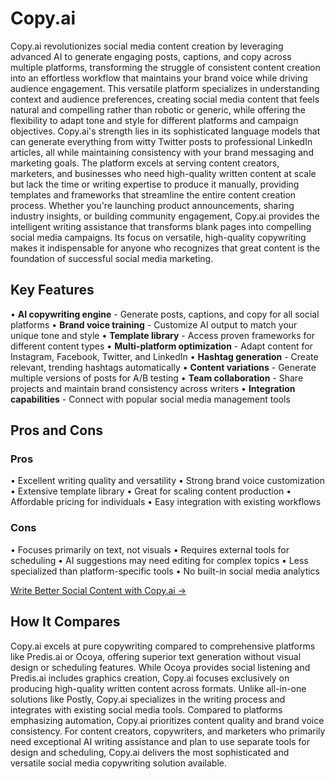 # Copy.ai

Copy.ai revolutionizes social media content creation by leveraging advanced AI to generate engaging posts, captions, and copy across multiple platforms, transforming the struggle of consistent content creation into an effortless workflow that maintains your brand voice while driving audience engagement. This versatile platform specializes in understanding context and audience preferences, creating social media content that feels natural and compelling rather than robotic or generic, while offering the flexibility to adapt tone and style for different platforms and campaign objectives. Copy.ai's strength lies in its sophisticated language models that can generate everything from witty Twitter posts to professional LinkedIn articles, all while maintaining consistency with your brand messaging and marketing goals. The platform excels at serving content creators, marketers, and businesses who need high-quality written content at scale but lack the time or writing expertise to produce it manually, providing templates and frameworks that streamline the entire content creation process. Whether you're launching product announcements, sharing industry insights, or building community engagement, Copy.ai provides the intelligent writing assistance that transforms blank pages into compelling social media campaigns. Its focus on versatile, high-quality copywriting makes it indispensable for anyone who recognizes that great content is the foundation of successful social media marketing.

## Key Features

• **AI copywriting engine** - Generate posts, captions, and copy for all social platforms
• **Brand voice training** - Customize AI output to match your unique tone and style
• **Template library** - Access proven frameworks for different content types
• **Multi-platform optimization** - Adapt content for Instagram, Facebook, Twitter, and LinkedIn
• **Hashtag generation** - Create relevant, trending hashtags automatically
• **Content variations** - Generate multiple versions of posts for A/B testing
• **Team collaboration** - Share projects and maintain brand consistency across writers
• **Integration capabilities** - Connect with popular social media management tools

## Pros and Cons

### Pros
• Excellent writing quality and versatility
• Strong brand voice customization
• Extensive template library
• Great for scaling content production
• Affordable pricing for individuals
• Easy integration with existing workflows

### Cons
• Focuses primarily on text, not visuals
• Requires external tools for scheduling
• AI suggestions may need editing for complex topics
• Less specialized than platform-specific tools
• No built-in social media analytics

[Write Better Social Content with Copy.ai →](https://www.copy.ai)

## How It Compares

Copy.ai excels at pure copywriting compared to comprehensive platforms like Predis.ai or Ocoya, offering superior text generation without visual design or scheduling features. While Ocoya provides social listening and Predis.ai includes graphics creation, Copy.ai focuses exclusively on producing high-quality written content across formats. Unlike all-in-one solutions like Postly, Copy.ai specializes in the writing process and integrates with existing social media tools. Compared to platforms emphasizing automation, Copy.ai prioritizes content quality and brand voice consistency. For content creators, copywriters, and marketers who primarily need exceptional AI writing assistance and plan to use separate tools for design and scheduling, Copy.ai delivers the most sophisticated and versatile social media copywriting solution available.